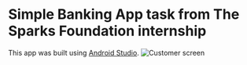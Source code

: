 # Simple Banking App task from The Sparks Foundation internship
This app was built using [Android Studio](https://developer.android.com/).
![Customer screen]()
